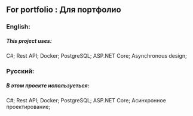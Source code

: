 ## For portfolio : Для портфолио

### English:
##### This project uses:
C#; Rest API; Docker; PostgreSQL; ASP.NET Core;
Asynchronous design;

### Русский:
##### В этом проекте используеться:
C#; Rest API; Docker; PostgreSQL; ASP.NET Core;
Асинхронное проектирование;
